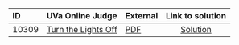 | ID | UVa Online Judge | External | Link to solution |
|:---|:---|:---|:---:|
| 10309 | [Turn the Lights Off](https://onlinejudge.org/index.php?option=onlinejudge&Itemid=8&page=show_problem&category=0&problem=1250) | [PDF](https://onlinejudge.org/external/103/10309.pdf) | [Solution](https%3A//github.com/versenyi98/programming-contests/tree/master/UVa%20Online%20Judge/10309%2520-%2520Turn%2520the%2520Lights%2520Off)|
